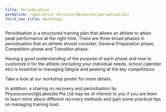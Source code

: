 ```yaml
---
title: Periodisation
permalink: /specialist-services/Resources/periodisation/
third_nav_title: Workshops
---
```

Periodisation is a structured training plan that allows an athlete to attain peak performance at the right time.  There are three broad phases in periodization that an athlete should consider: General Preparation phase, Competition phase and Transition phase.  

Having a good understanding of the purpose of each phase and how to customize it for the athlete (including your individual needs, school calender etc) is essential to managing fatigue and peaking at the key competitions.

Take a look at our workshop poster for more details.  
[](/files/workshops-by-tp/Sports%20Leaders%20Workhop_Periodisation.pdf)

In addition, a sharing on recovery and periodisation by Physioconnect@Lakeside Pte Ltd may be of interest to you if you are keen to learn more about different recovery methods and gain some practical tips on managing training load.
[](/files/Recovery%20&%20Periodisation_For%20Sharing.pdf)
